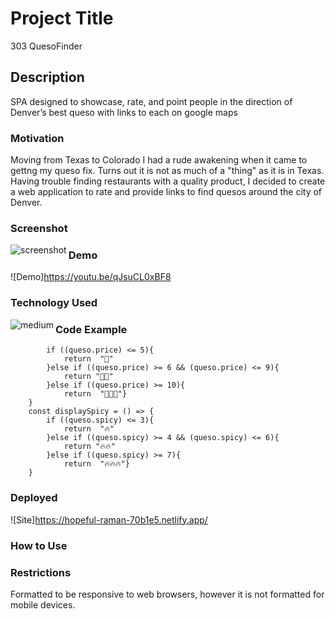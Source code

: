 # Project Title

303 QuesoFinder

## Description

SPA designed to showcase, rate, and point people in the direction of Denver’s best queso with links to each on google maps

### Motivation

Moving from Texas to Colorado I had a rude awakening when it came to gettng my queso fix.  Turns out it is not as much of a "thing" as it is in Texas. Having trouble finding restaurants with a quality product, I decided to create a web application to rate and provide links to find quesos around the city of Denver.

### Screenshot

<img align="left" alt="screenshot" src="https://media1.giphy.com/media/rlJoOwrleuwyweSr3q/giphy.gif?cid=790b7611630fbfe5d092ec6c7e8f8b9a84c3790e6a237cb2&rid=giphy.gif&ct=g" />

### Demo

![Demo]https://youtu.be/qJsuCL0xBF8

### Technology Used

<img align="left" alt="medium" src="https://img.shields.io/badge/JavaScript-F7DF1E?style=for-the-badge&logo=javascript&logocolor=black" />

### Code Example

```    const displayPrice = () => {
        if ((queso.price) <= 5){
            return  "🤑"
        }else if ((queso.price) >= 6 && (queso.price) <= 9){
            return "🤑🤑"
        }else if ((queso.price) >= 10){
            return  "🤑🤑🤑"}
    }
    const displaySpicy = () => {
        if ((queso.spicy) <= 3){
            return  "🔥"
        }else if ((queso.spicy) >= 4 && (queso.spicy) <= 6){
            return "🔥🔥"
        }else if ((queso.spicy) >= 7){
            return  "🔥🔥🔥"}
    }
```

### Deployed

![Site]https://hopeful-raman-70b1e5.netlify.app/

### How to Use



### Restrictions

Formatted to be responsive to web browsers, however it is not formatted for mobile devices.











